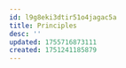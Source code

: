 ```yaml
---
id: l9g8eki3dtir51o4jagac5a
title: Principles
desc: ''
updated: 1755716873111
created: 1751241185879
---
```

